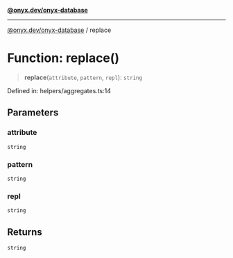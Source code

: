 [**@onyx.dev/onyx-database**](../README.md)

***

[@onyx.dev/onyx-database](../globals.md) / replace

# Function: replace()

> **replace**(`attribute`, `pattern`, `repl`): `string`

Defined in: helpers/aggregates.ts:14

## Parameters

### attribute

`string`

### pattern

`string`

### repl

`string`

## Returns

`string`
